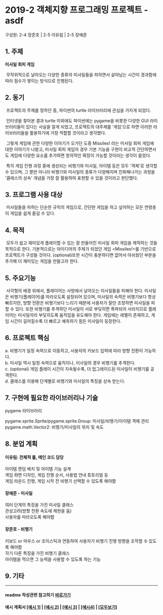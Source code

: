 # 2019-2 객체지향 프로그래밍 프로젝트 - **asdf**
구성원: 2-4 장준호 | 2-5 이유림 | 2-5 장예준

## 1. 주제
**미사일 회피 게임**

&nbsp;무작위적으로 날아오는 다양한 종류의 미사일들을 피하면서 살아남는 시간이 경과함에 따라 
점수가 쌓이는 방식으로 진행된다.

## 2. 동기
&nbsp;프로젝트의 주제를 정하던 중, 파이썬의 turtle 라이브러리에 관심을 가지게 되었다.

&nbsp;인터넷을 찾아본 결과 turtle 이외에도 파이썬에는 pygame을 비롯한 다양한 GUI 라이브러리들이 있다는 사실을 알게 되었고,
프로젝트의 대주제를 ‘게임’으로 하면 이러한 라이브러리들을 활용하기에 가장 적합할 것이라고 생각했다.

&nbsp;그렇게 게임에 관한 다양한 이야기가 오가던 도중 Missiles! 라는 미사일 회피 게임에 대한 이야기가 나왔고,
미사일 회피 게임의 경우 기본 기능을 구현이 비교적 간단하면서도 게임에 다양한 요소를 추가하면 
창의적인 확장이 가능할 것이라는 생각이 들었다.

&nbsp;특히 게임 진행 과정 중에 생성되는 비행기와 미사일, 아이템 등은 모두 '객체'로 생각할 수 있으며,
그 뿐만 아니라 비행기와 미사일의 종류가 다양해지며 진화해나가는 과정을 
'클래스의 상속' 개념을 가장 잘 활용하여 표현할 수 있을 것이라고 판단했다.

## 3. 프로그램 사용 대상
&nbsp;미사일들을 피하는 단순한 규칙의 게임으로, 
간단한 게임을 하고 싶어하는 모든 연령층이 게임을 쉽게 즐길 수 있다.

## 4. 목적
&nbsp;모두가 쉽고 재미있게 플레이할 수 있는 잘 만들어진 미사일 회피 게임을 제작하는 것을 목적으로 한다.
기본적으로는 아이디어의 주제가 되었던 게임 <Missiles!>를 기반으로 프로젝트가 구성될 것이다.
(optional)또한 시간이 충분하다면 없어서 아쉬웠던 부분을 추가해 더 재미있는 게임을 만들고자 한다.

## 5. 주요기능
&nbsp;사각형의 배경 위에서, 플레이어는 사방에서 날아오는 미사일들을 피해야 한다. 
미사일은 비행기(플레이어)를 따라오도록 설정되어 있으며, 
미사일의 속력은 비행기보다 항상 빠르지만, 
방향 전환은 비행기보다 느리기 때문에 사용자가 잘만 조정하면 미사일을 피할 수 있다. 
또한 비행기를 추격하던 미사일이 서로 부딪히면 폭파되어 사라지므로
플레이어는 미사일끼리 부딪히도록 움직임을 유도해야 한다.
게임에는 레벨이 존재하고, 게임 시간이 길어질수록 더 빠르고 예측하기 힘든 미사일이 등장한다.

## 6. 프로젝트 핵심
a. 비행기가 일정 속력으로 이동하고, 사용자의 키보드 입력에 따라 방향 전환이 가능하다.  
b. 미사일 역시 일정 속력으로 움직이나, 미사일의 경우 비행기를 추격한다.  
c. (optional) 게임 플레이 시간이 지속될수록, 더 업그레이드된 미사일이 비행기를 공격한다.  
d. 클래스를 이용해 단계별로 비행기와 미사일의 특징을 상속 받는다.

## 7. 구현에 필요한 라이브러리나 기술
pygame 라이브러리

pygame.sprite.Sprite/pygame.sprite.Group: 미사일/비행기/아이템 객체 관리  
pygame.math.Vector2: 비행기/미사일의 위치 및 속도

## 8. **분업 계획**
#### 이유림: 전체적 틀, 메인 코드 담당

아이템 랜덤 배치 및 아이템 기능 설계  
게임 화면 디자인, 게임 진행 순서, 사용법 안내 튜토리얼 등  
게임 라운드 진행, 게임 시작 전 비행기 선택할 수 있도록 해야함

#### 장예준 - 미사일
여러 단계의 특징을 가진 미사일 클래스  
관성고려(방향 전환 속도에 제한을 둠)  
사용자를 따라오도록 해야함

#### 장준호 - 비행기
키보드 or 마우스 or 조이스틱과 연동하여 사용자가 비행기 진행 방향을 조작할 수 있도록 해야함  
각기 다른 특징을 가진 비행기 클래스  
아이템을 먹으면 그 능력을 사용할 수 있도록 하는 기능

## 9. 기타

<hr>

#### readme 작성관련 참고하기 [바로가기](https://heropy.blog/2017/09/30/markdown/)

#### 예시 계획서 [[예시 1]](https://docs.google.com/document/d/1hcuGhTtmiTUxuBtr3O6ffrSMahKNhEj33woE02V-84U/edit?usp=sharing) | [[예시 2]](https://docs.google.com/document/d/1FmxTZvmrroOW4uZ34Xfyyk9ejrQNx6gtsB6k7zOvHYE/edit?usp=sharing) | [[예시 3]](https://github.com/goldmango328/2018-OOP-Python-Light) | [[예시4]](https://github.com/ssy05468/2018-OOP-Python-lightbulb) | [[모두보기]](https://github.com/kadragon/oop_project_ex/network/members)
